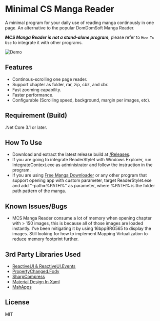 # Minimal CS Manga Reader

A minimal program for your daily use of reading manga continously in one page. An alternative to the popular DomDomSoft Manga Reader.

**_MCS Manga Reader is not a stand-alone program_**, please refer to ``How To Use`` to integrate it with other programs.

![Demo](https://cdn.discordapp.com/attachments/578057213084434433/668406622632280094/unknown.png)

## Features

* Continous-scrolling one page reader.
* Support chapter as folder, rar, zip, cbz, and cbr.
* Fast zooming capability.
* Faster performance.
* Configurable (Scrolling speed, background, margin per images, etc).

## Requirement (Build)

.Net Core 3.1 or later.

## How To Use

* Download and extract the latest release build at [/Releases](https://github.com/Inareous/Minimal-CS-Manga-Reader/releases).
* If you are going to integrate ReaderStylet with Windows Explorer, run IntegrateContext.exe as administrator and follow the instruction in the program.
* If you are using [Free Manga Downloader](https://github.com/riderkick/FMD) or any other program that support opening app with custom parameter, target ReaderStylet.exe and add "-path=%PATH%" as parameter, where %PATH% is the folder path pattern of the manga.

## Known Issues/Bugs

* MCS Manga Reader consume a lot of memory when opening chapter with > 150 images, this is because all of those images are loaded instantly. I've been mitigating it by using 16bppBRG565 to display the images. Still looking for how to implement Mapping Virtualization to reduce memory footprint further.

## 3rd Party Libraries Used

* [ReactiveUI & ReactiveUI.Events](https://github.com/reactiveui/reactiveui)
* [PropertyChanged.Fody](https://github.com/Fody/PropertyChanged)
* [SharpCompress](https://github.com/adamhathcock/sharpcompress)
* [Material Design In Xaml](https://github.com/ButchersBoy/MaterialDesignInXamlToolkit)
* [MahApps](https://github.com/MahApps/MahApps.Metro)

## License

MIT
